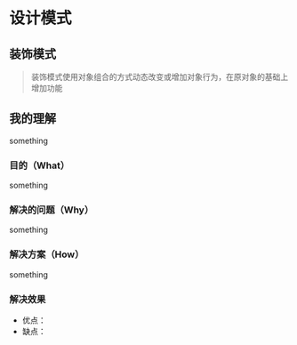 # 设计模式

## 装饰模式

> 装饰模式使用对象组合的方式动态改变或增加对象行为，在原对象的基础上增加功能

## 我的理解

something

### 目的（What）

something

### 解决的问题（Why）

something

### 解决方案（How）

something

### 解决效果

- 优点：
- 缺点：
